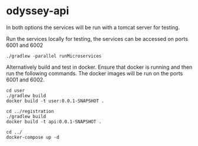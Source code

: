 # odyssey-api

In both options the services will be run with a tomcat server for testing.


Run the services locally for testing, the services can be accessed on ports 6001 and 6002
```
./gradlew -parallel runMicroservices
```

Alternatively build and test in docker. Ensure that docker is running and then run the following commands. The docker images will be run on the ports 6001 and 6002.
```
cd user
./gradlew build
docker build -t user:0.0.1-SNAPSHOT .

cd ../registration
./gradlew build
docker build -t api:0.0.1-SNAPSHOT .

cd ../
docker-compose up -d 
```